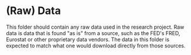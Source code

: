 # (Raw) Data

This folder should contain any raw data used in the research project.
Raw data is data that is found "as is" from a source, such as the FED's FRED, Eurostat or other proprietary data vendors.
The data in this folder is expected to match what one would download directly from those sources.
